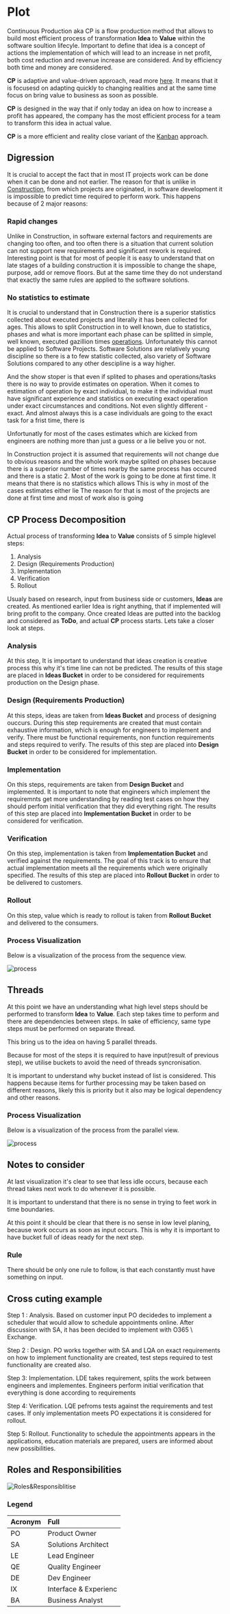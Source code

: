 # Plot

Continuous Production aka CP is a flow production method that allows to build most efficient process of transformation **Idea** to **Value** within the software soultion lifecyle. Important to define that idea is a concept of actions the implementation of which will lead to an increase in net profit, both cost reduction and revenue increase are considered. And by efficiency both time and money are considered.

**CP** is adaptive and value-driven approach, read more [here](https://en.wikipedia.org/wiki/Agile_software_development#Adaptive_vs._predictive). It means that it is focusesd on adapting quickly to changing realities and at the same time focus on bring value to business as soon as possible.

**CP** is designed in the way that if only today an idea on how to increase a profit has appeared, the company has the most efficient process for a team to transform this idea in actual value.

**CP** is a more efficient and reality close variant of the [Kanban](https://en.wikipedia.org/wiki/Kanban_(development)) approach.

## Digression

It is crucial to accept the fact that in most IT projects work can be done when it can be done and not earlier.
The reason for that is unlike in [Construction](https://en.wikipedia.org/wiki/Construction), from which projects are originated, in software development it is impossible to predict time required to perform work.
This happens because of 2 major reasons:

### Rapid changes
Unlike in Construction, in software external factors and requirements are changing too often, and too often there is a situation that current solution can not support new requirements and significant rework is required.
Interesting point is that for most of people it is easy to understand that on late stages of a building construction it is impossible to change the shape, purpose, add or remove floors. But at the same time they do not understand that exactly the same rules are applied to the software solutions.

### No statistics to estimate
It is crucial to understand that in Construction there is a superior statistics collected about executed projects and literally it has been collected for ages.
This allows to split Construction in to well known, due to statistics, phases and what is more important each phase can be splitted in simple, well known, executed gazillion times [operations](https://en.wikipedia.org/wiki/Operations_management).
Unfortunately this cannot be applied to Software Projects. Software Solutions are relatively young discipline so there is a to few statistic collected, also variety of Software Solutions compared to any other descipline is a way higher.

And the show stoper is that even if splited to phases and operations/tasks there is no way to provide estimates on operation.
When it comes to estimation of operation by exact individual, to make it the individual must have significant experience and statistics on executing exact operation under exact circumstances and conditions. Not even slightly different - exact. And almost always this is a case individuals are going to the exact task for a frist time, there is

Unfortunatly for most of the cases estimates which are kicked from engineers are nothing more than just a guess or a lie belive you or not.


In Construction project it is assumed that requirements will not change due to obvious reasons and the whole work maybe splited on phases because there is a superior number of times nearby the same process has occured and there is a static
2. Most of the work is going to be done at first time. It means that there is no statistics which allows
This is why in most of the cases estimates either lie 
The reason for that is most of the projects are done at first time and most of work also is going 

## CP Process Decomposition 

Actual process of transforming **Idea** to **Value** consists of 5 simple higlevel steps:
1. Analysis
1. Design (Requirements Production)
1. Implementation
1. Verification
1. Rollout

Usualy based on research, input from business side or customers, **Ideas** are created.
As mentioned earlier Idea is right anything, that if implemented will bring profit to the company.
Once created Ideas are putted into the backlog and considered as **ToDo**, and actual **CP** process starts.
Lets take a closer look at steps.

### Analysis
At this step, 
It is important to understand that ideas creation is creative process this why it's time line can not be predicted.
The results of this stage are placed in **Ideas Bucket** in order to be considered for requirements production on the Design phase.

### Design (Requirements Production)
At this steps, ideas are taken from **Ideas Bucket** and process of designing ouccurs.
During this step requirements are created that must contain exhaustive information, which is enough for engineers to implement and verify.
There must be functional requirements, non function requirements and steps required to verify.
The results of this step are placed into **Design Bucket** in order to be considered for implementation.

### Implementation
On this steps, requirements are taken from **Design Bucket** and implemented.
It is important to note that engineers which implement the requiremnts get more understanding by reading test cases on how they should perfom initial verification that they did everything right.
The results of this step are placed into **Implementation Bucket** in order to be considered for verification.

### Verification
On this step, implementation is taken from **Implementation Bucket** and verified against the requirements.
The goal of this track is to ensure that actual implementation meets all the requirements which were originally specified.
The results of this step are placed into **Rollout Bucket** in order to be delivered to customers.

### Rollout
On this step, value which is ready to rollout is taken from **Rollout Bucket** and delivered to the consumers.

### Process Visualization

Below is a visualization of the process from the sequence view.

![process](./2.svg)

## Threads

At this point we have an understanding what high level steps should be performed to transform **Idea** to **Value**.
Each step takes time to perform and there are dependencies between steps.
In sake of efficiency, same type steps must be performed on separate thread.

This bring us to the idea on having 5 parallel threads.

Because for most of the steps it is required to have input(result of previous step), we utilise buckets to avoid the need of threads syncronisation.

It is important to understand why bucket instead of list is considered. This happens because items for further processing may be taken based on different reasons, likely this is priority but it also may be logical dependency and other reasons.

### Process Visualization

Below is a visualization of the process from the parallel view.

![process](3.svg)

## Notes to consider

At last visualization it's clear to see that less idle occurs, because each thread takes next work to do whenever it is possible.

It is important to understand that there is no sense in trying to feet work in time boundaries.

At this point it should be clear that there is no sense in low level planing, because work occurs as soon as input occurs.
This is why it is important to have bucket full of ideas ready for the next step.

### Rule
There should be only one rule to follow, is that each constantly must have something on input.

## Cross cuting example

Step 1 : Analysis.
Based on customer input PO decidedes to implement a scheduler that would allow to schedule appointments online.
After discussion with SA, it has been decided to implement with O365 \ Exchange.

Step 2 : Design.
PO works together with SA and LQA on exact requirements on how to implement functionality are created, test steps required to test functionality are created also.

Step 3: Implementation.
LDE takes requirement, splits the work between engineers and implementes.
Engineers perform initial verification that everything is done according to requirements

Step 4: Verification.
LQE pefroms tests against the requirements and test cases.
If only implementation meets PO expectations it is considered for rollout.

Step 5: Rollout.
Functionality to schedule the appointments appears in the applications, education materials are prepared, users are informed about new possibilities.

## Roles and Responsibilities

![Roles&Responsiblitise](./rr.png)

### Legend

| Acronym | Full
|:---|:----
| PO | Product Owner
| SA | Solutions Architect
| LE | Lead Engineer
| QE | Quality Engineer
| DE | Dev Engineer
| IX | Interface & Experienc
| BA | Business Analyst

